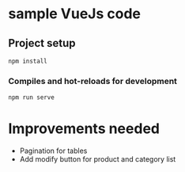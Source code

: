 # sample VueJs code

## Project setup
```
npm install
```

### Compiles and hot-reloads for development
```
npm run serve
```

# Improvements needed
- Pagination for tables
- Add modify button for product and category list
